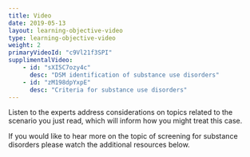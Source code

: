 ```yaml
---
title: Video 
date: 2019-05-13
layout: learning-objective-video
type: learning-objective-video
weight: 2
primaryVideoId: "c9Vl21f3SPI"
supplimentalVideo:
    - id: "sXI5C7ozy4c"
      desc: "DSM identification of substance use disorders"
    - id: "zM198dpYxpE"
      desc: "Criteria for substance use disorders"
---
```

Listen to the experts address considerations on topics related to the scenario you just read, which will inform how you might treat this case.

If you would like to hear more on the topic of screening for substance disorders please watch the additional resources below.
